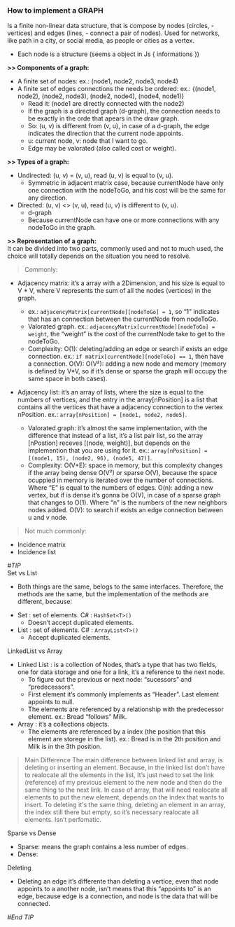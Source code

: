### How to implement a GRAPH

Is a finite non-linear data structure, that is compose by nodes (circles, - vertices) and edges (lines, - connect a pair of nodes). Used for networks, like path in a city, or social media, as people or cities as a vertex.
* Each node is a structure (seems a object in Js { informations })

**>> Components of a graph:**
- A finite set of nodes: ex.: (node1, node2, node3, node4)
- A finite set of edges connections the needs be ordered: ex.: {(node1, node2), (node2, node3), (node2, node4), (node4, node1)}
	* Read it: (node1 are directly connected with the node2)
	* If the graph is a directed graph (d-graph), the connection needs to be exactly in the orde that apears in the draw graph.
	* So: (u, v) is different from (v, u), in case of a d-graph, the edge indicates the direction that the current node appoints.
	* u: current node, v: node that I want to go.
	* Edge may be valorated (also called cost or weight).

**>> Types of a graph:**
- Undirected: (u, v) = (v, u), read (u, v) is equal to (v, u).
	* Symmetric in adjacent matrix case, because currentNode have only one connection with the
	nodeToGo, and his cost will be the same for any direction.
- Directed: (u, v) <> (v, u), read (u, v) is different to (v, u).
	* d-graph
	* Because currentNode can have one or more connections with any nodeToGo in the graph.

**>> Representation of a graph:**  
It can be divided into two parts, commonly used and not to much used, the choice will totally depends on the situation you need to resolve.

> Commonly:
- Adjacency matrix: it’s a array with a 2Dimension, and his size is equal to V * V, where V represents the sum of all the nodes (vertices) in the graph.
	* ex.: `adjacencyMatrix[currentNode][nodeToGo] = 1`, so “1” indicates that has an connection between the currentNode from nodeToGo.
	* Valorated graph. ex.: `adjacencyMatrix[currentNode][nodeToGo] = weight`, the “weight” is the cost of the currentNode take to get to the nodeToGo.
	- Complexity:
	O(1): deleting/adding an edge or search if exists an edge connection. ex.: `if matrix[currentNode][nodeToGo] == 1`, then have a connection.
	O(V): 
	O(V²): adding a new node and memory (memory is defined by V*V, so if it’s dense or sparse the graph will occupy the same space in both cases).

- Adjacency list: it’s an array of lists, where the size is equal to the numbers of vertices, and the entry in the array[nPosition] is a list that contains all the vertices that have a adjacency connection to the vertex nPosition. ex.: `array[nPosition] = [node1, node2, node5]`.
	* Valorated graph: it’s almost the same implementation, with the difference that instead of a list, it’s a list pair list, so the array [nPostion] receves [(node, weight)], but depends on the implemention that you are using for it. ex.: `array[nPosition] = [(node1, 15), (node2, 96), (node5, 47)]`.
	- Complexity:
	O(V+E): space in memory, but this complexity changes if the array being dense O(V²) or sparse O(V), because the space ocuppied in memory is iterated over the number of connections. Where “E” is equal to the numbers of edges.
	O(n): adding a new vertex, but if is dense it’s gonna be O(V), in case of a sparse graph that changes to O(1). Where “n” is the numbers of the new neighbors nodes added.
	O(V): to search if exists an edge connection between u and v node.

> Not much commonly:
- Incidence matrix
- Incidence list

_#TIP_  
Set vs List
* Both things are the same, belogs to the same interfaces. Therefore, the methods are the same, but the implementation of the methods are different, because:
- Set : set of elements. C# : `HashSet<T>()`
	* Doesn’t accept duplicated elements.
- List : set of elements. C# : `ArrayList<T>()`
	* Accept duplicated elements.

LinkedList vs Array
- Linked List : is a collection of Nodes, that’s a type that has two fields, one for data storage and one for a link, it’s a reference to the next node.
	* To figure out the previous or next node: “sucessors” and “predecessors”.
	* First element it’s commonly implements as “Header”. Last element appoints to null.
	* The elements are referenced by a relationship with the predecessor element. ex.: Bread “follows” Milk.
- Array : it’s a collections objects.
	* The elements are referenced by a index (the position that this element are storege in the list). ex.: Bread is in the 2th position and Milk is in the 3th position.  
> Main Difference
The main difference between linked list and array, is deleting or inserting an element. Because, in the linked list don’t have to realocate all the elements in the list, It’s just need to set the  link (reference) of my previous element to the new node and then do the same thing to the next link.
In case of array, that will need realocate all elements to put the new element, depends on the 
index that wants to insert. To deleting it's the same thing, deleting an element in an array, the index still there but empty, so it’s necessary realocate all  elements. Isn’t perfomatic.

Sparse vs Dense
- Sparse: means the graph contains a less number of edges.
- Dense:

Deleting
- Deleting an edge it’s differente than deleting a vertice, even that node appoints to a another node, isn’t means that this “appoints to” is an edge,  because edge is a connection, and node is the data that will be connected.  

_#End TIP_